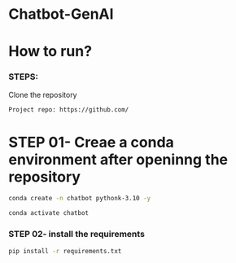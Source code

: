 # Chatbot-GenAI

# How to run?

### STEPS:

Clone the repository

```bash
Project repo: https://github.com/
```

# STEP 01- Creae a conda environment after openinng the repository

```bash
conda create -n chatbot pythonk-3.10 -y
```

```bash
conda activate chatbot
```

### STEP 02- install the requirements

```bash
pip install -r requirements.txt
```

